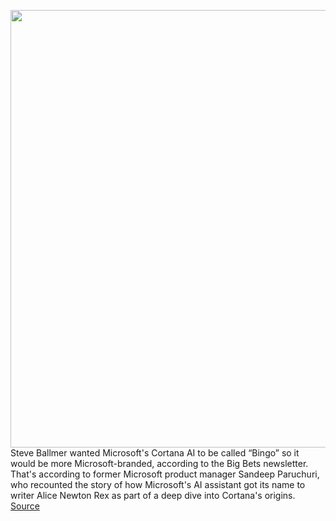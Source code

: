 <img src='https://cdn.vox-cdn.com/thumbor/G0Z9Eox8V6MMgc5vCd_JLT-vkRg=/0x0:640x424/1200x800/filters:focal(264x153:366x255)/cdn.vox-cdn.com/uploads/chorus_image/image/70298846/cortanawp811_640.0.jpg' width='700px' /><br/>
Steve Ballmer wanted Microsoft's Cortana AI to be called “Bingo” so it would be more Microsoft-branded, according to the Big Bets newsletter. That's according to former Microsoft product manager Sandeep Paruchuri, who recounted the story of how Microsoft's AI assistant got its name to writer Alice Newton Rex as part of a deep dive into Cortana's origins.
<a href='https://www.theverge.com/2021/12/20/22846906/steve-ballmer-cortana-windows-phone-assistant-name-bingo-alyx-microsoft'> Source <a/>